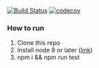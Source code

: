[![Build Status](https://travis-ci.org/aikrasnov/calendar.svg?branch=master)](https://travis-ci.org/aikrasnov/calendar)
[![codecov](https://codecov.io/gh/aikrasnov/calendar/branch/master/graph/badge.svg)](https://codecov.io/gh/aikrasnov/calendar) 
### How to run
1) Clone this repo
2) Install node 8 or later ([link](https://nodejs.org))
3) npm i && npm run test
